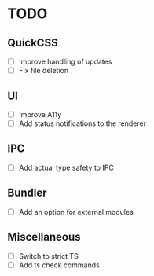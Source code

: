 # TODO

## QuickCSS
- [ ] Improve handling of updates
- [ ] Fix file deletion

## UI
- [ ] Improve A11y
- [ ] Add status notifications to the renderer

## IPC
- [ ] Add actual type safety to IPC

## Bundler
- [ ] Add an option for external modules

## Miscellaneous
- [ ] Switch to strict TS
- [ ] Add ts check commands
